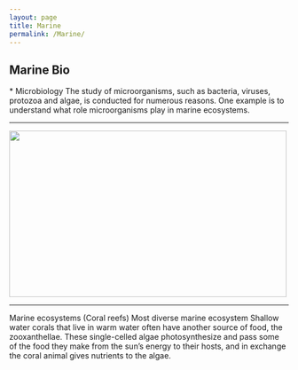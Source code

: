 ```yaml
---
layout: page
title: Marine
permalink: /Marine/ 
---
```


<h2> Marine Bio</h2>
*
Microbiology
The study of microorganisms, such as bacteria, viruses, protozoa and algae, is conducted for numerous reasons. One example is to understand what role microorganisms play in marine ecosystems.
<hr>

<img src="oceanography.jpg" width="500px" height="300px">

<hr>

Marine ecosystems (Coral reefs)
Most diverse marine ecosystem 
Shallow water corals that live in warm water often have another source of food, the zooxanthellae. These single-celled algae photosynthesize and pass some of the food they make from the sun’s energy to their hosts, and in exchange the coral animal gives nutrients to the algae.

